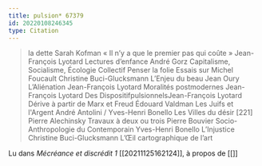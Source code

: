 ```yaml
---
title: pulsion* 67379
id: 20220108246345
type: Citation
---
```


> la dette Sarah Kofman « Il n’y a que le premier pas qui coûte » Jean-François Lyotard Lectures d’enfance André Gorz Capitalisme, Socialisme, Écologie Collectif Penser la folie Essais sur Michel Foucault Christine Buci-Glucksmann L’Enjeu du beau Jean Oury L’Aliénation Jean-François Lyotard Moralités postmodernes Jean-François Lyotard Des DispositifpulsionnelsJean-François Lyotard Dérive à partir de Marx et Freud Édouard Valdman Les Juifs et l'Argent André Antolini / Yves-Henri Bonello Les Villes du désir [221] Pierre Alechinsky Travaux à deux ou trois Pierre Bouvier Socio-Anthropologie du Contemporain Yves-Henri Bonello L’Injustice Christine Buci-Glucksmann L’Œil cartographique de l’art

Lu dans *Mécréance et discrédit 1* [[20211125162124]], à propos de [[]]